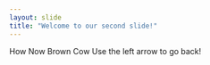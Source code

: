 ```yaml
---
layout: slide
title: "Welcome to our second slide!"
---
```

How Now Brown Cow
Use the left arrow to go back!
